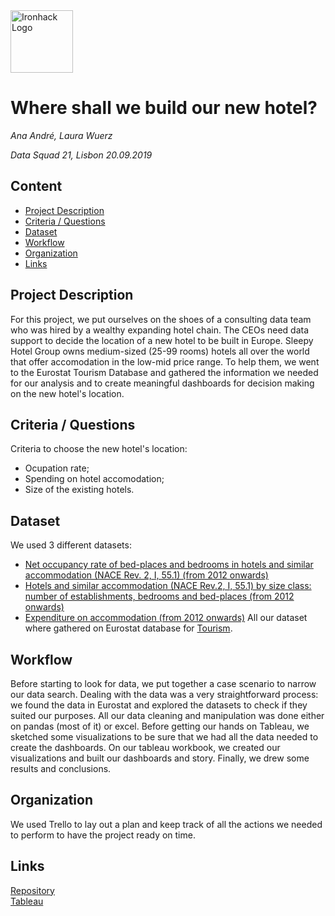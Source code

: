 <img src="https://bit.ly/2VnXWr2" alt="Ironhack Logo" width="100"/>

# Where shall we build our new hotel?
*Ana André, Laura Wuerz*

*Data Squad 21, Lisbon 20.09.2019*

## Content
- [Project Description](#project-description)
- [Criteria / Questions](#hypotheses-/-questions)
- [Dataset](#dataset)
- [Workflow](#workflow)
- [Organization](#organization)
- [Links](#links)

<a name="project-description"></a>

## Project Description
For this project, we put ourselves on the shoes of a consulting data team who was hired by a wealthy expanding hotel chain. The CEOs need data support to decide the location of a new hotel to be built in Europe. Sleepy Hotel Group owns medium-sized (25-99 rooms) hotels all over the world that offer accomodation in the low-mid price range.
To help them, we went to the Eurostat Tourism Database and gathered the information we needed for our analysis and to create meaningful dashboards for decision making on the new hotel's location.

<a name="criteria-/-questions"></a>

## Criteria / Questions
Criteria to choose the new hotel's location:
- Ocupation rate;
- Spending on hotel accomodation;
- Size of the existing hotels.

<a name="dataset"></a>

## Dataset
We used 3 different datasets:
- [Net occupancy rate of bed-places and bedrooms in hotels and similar accommodation (NACE Rev. 2, I, 55.1) (from 2012 onwards)](https://ec.europa.eu/eurostat/databrowser/view/tin00180/default/table?lang=en) 
- [Hotels and similar accommodation (NACE Rev.2, I, 55.1) by size class: number of establishments, bedrooms and bed-places  (from 2012 onwards)](https://ec.europa.eu/eurostat/web/products-datasets/-/tour_cap_nats) 
- [Expenditure on accommodation (from 2012 onwards)](https://ec.europa.eu/eurostat/web/products-datasets/-/tour_dem_exac) 
All our dataset where gathered on Eurostat database for [Tourism](https://ec.europa.eu/eurostat/web/tourism/data/database).

<a name="workflow"></a>

## Workflow
Before starting to look for data, we put together a case scenario to narrow our data search.
Dealing with the data was a very straightforward process: we found the data in Eurostat and explored the datasets to check if they suited our purposes.
All our data cleaning and manipulation was done either on pandas (most of it) or excel. 
Before getting our hands on Tableau, we sketched some visualizations to be sure that we had all the data needed to create the dashboards.
On our tableau workbook, we created our visualizations and built our dashboards and story.
Finally, we drew some results and conclusions.

<a name="organization"></a>

## Organization
We used Trello to lay out a plan and keep track of all the actions we needed to perform to have the project ready on time.

<a name="links"></a>

## Links
[Repository](https://github.com/laurawuerz/Project-Week-6-Tableau)  
[Tableau](https://public.tableau.com/views/TableauProjectTourism/StorySleepy?:embed=y&:display_count=yes&publish=yes&:origin=viz_share_link)
